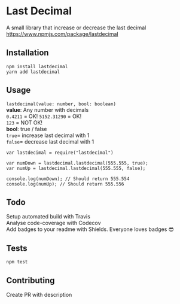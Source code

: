 # Last Decimal

A small library that increase or decrease the last decimal  
https://www.npmjs.com/package/lastdecimal

## Installation

`npm install lastdecimal`  
`yarn add lastdecimal`

## Usage

`lastdecimal(value: number, bool: boolean)`  
**value**: Any number with decimals  
`0.4211` = OK!
`5152.31290` = OK!  
`123` = NOT OK!  
**bool**: true / false  
`true`= increase last decimal with 1  
`false`= decrease last decimal with 1

```
var lastdecimal = require("lastdecimal")

var numDown = lastdecimal.lastdecimal(555.555, true);
var numUp = lastdecimal.lastdecimal(555.555, false);

console.log(numDown); // Should return 555.554
console.log(numUp); // Should return 555.556
```

## Todo

Setup automated build with Travis  
Analyse code-coverage with Codecov  
Add badges to your readme with Shields. Everyone loves badges 😎

## Tests

`npm test`

## Contributing

Create PR with description
